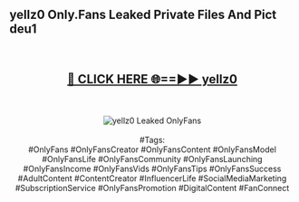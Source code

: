 <h2>yellz0 Only.Fans Leaked Private Files And Pict deu1</h2>
<br>
<div align="center">
<h2><a href="https://mediafiles.top/yellz0" rel="nofollow">🔴 CLICK HERE 🌐==►► yellz0</a></h2>
<br>
<br>
<a href="https://mediafiles.top/yellz0" rel="nofollow" data-target="animated-image.originalLink"><img src="https://i.ibb.co.com/WyWwxjT/player-gif2.gif" alt="yellz0 Leaked OnlyFans" style="max-width: 100%; display: inline-block;" data-target="animated-image.originalImage"></a>
<br><br>
#Tags:
<br>
#OnlyFans #OnlyFansCreator #OnlyFansContent #OnlyFansModel #OnlyFansLife #OnlyFansCommunity #OnlyFansLaunching #OnlyFansIncome #OnlyFansVids #OnlyFansTips #OnlyFansSuccess #AdultContent #ContentCreator #InfluencerLife #SocialMediaMarketing #SubscriptionService #OnlyFansPromotion #DigitalContent #FanConnect
</div>
<br>